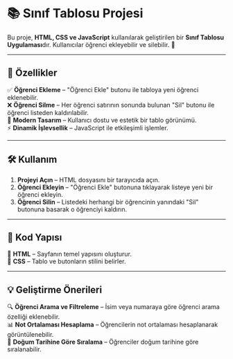 # 📚 Sınıf Tablosu Projesi

Bu proje, **HTML, CSS ve JavaScript** kullanılarak geliştirilen bir **Sınıf Tablosu Uygulaması**dır. Kullanıcılar öğrenci ekleyebilir ve silebilir. 🚀

---

## 📌 Özellikler

✅ **Öğrenci Ekleme** – "Öğrenci Ekle" butonu ile tabloya yeni öğrenci eklenebilir.  
❌ **Öğrenci Silme** – Her öğrenci satırının sonunda bulunan "Sil" butonu ile öğrenci listeden kaldırılabilir.  
🎨 **Modern Tasarım** – Kullanıcı dostu ve estetik bir tablo görünümü.  
⚡ **Dinamik İşlevsellik** – JavaScript ile etkileşimli işlemler.  

---

## 🛠️ Kullanım

1. **Projeyi Açın** – HTML dosyasını bir tarayıcıda açın.  
2. **Öğrenci Ekleyin** – "Öğrenci Ekle" butonuna tıklayarak listeye yeni bir öğrenci ekleyin.  
3. **Öğrenci Silin** – Listedeki herhangi bir öğrencinin yanındaki "Sil" butonuna basarak o öğrenciyi kaldırın.  

---

## 📜 Kod Yapısı

📌 **HTML** – Sayfanın temel yapısını oluşturur.  
🎨 **CSS** – Tablo ve butonların stilini belirler.  

---

## 💡 Geliştirme Önerileri

🔍 **Öğrenci Arama ve Filtreleme** – İsim veya numaraya göre öğrenci arama özelliği eklenebilir.  
📊 **Not Ortalaması Hesaplama** – Öğrencilerin not ortalaması hesaplanarak görüntülenebilir.  
📅 **Doğum Tarihine Göre Sıralama** – Öğrenciler doğum tarihine göre sıralanabilir.  
